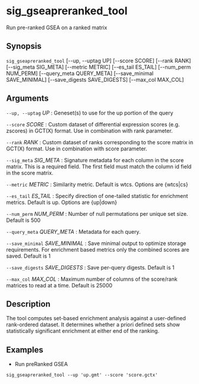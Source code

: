 # sig_gseapreranked_tool
Run pre-ranked GSEA on a ranked matrix

## Synopsis
`sig_gseapreranked_tool` [--up, --uptag UP] 
[--score SCORE] [--rank RANK] [--sig_meta SIG_META] [--metric METRIC] [--es_tail ES_TAIL] 
[--num_perm NUM_PERM] [--query_meta QUERY_META] [--save_minimal SAVE_MINIMAL] 
[--save_digests SAVE_DIGESTS] [--max_col MAX_COL]

## Arguments

`--up, --uptag` *UP*
: Geneset(s) to use for the up portion of the query

`--score` *SCORE*
: Custom dataset of differential expression scores (e.g. zscores) in GCT(X) 
format. Use in combination with rank parameter.

`--rank` *RANK*
: Custom dataset of ranks corresponding to the score matrix in GCT(X) format. Use 
in combination with score parameter.

`--sig_meta` *SIG_META*
: Signature metadata for each column in the score matrix. This is a required 
field. The first field must match the column id field in the score matrix.

`--metric` *METRIC*
: Similarity metric. Default is wtcs. Options are {wtcs|cs}

`--es_tail` *ES_TAIL*
: Specify direction of one-tailed statistic for enrichment metrics. Default is 
up. Options are {up|down}

`--num_perm` *NUM_PERM*
: Number of null permutations per unique set size. Default is 500

`--query_meta` *QUERY_META*
: Metadata for each query.

`--save_minimal` *SAVE_MINIMAL*
: Save minimal output to optimize storage requirements. For enrichment based 
metrics only the combined scores are saved. Default is 1

`--save_digests` *SAVE_DIGESTS*
: Save per-query digests. Default is 1

`--max_col` *MAX_COL*
: Maximum number of columns of the score/rank matrices to read at a time. Default 
is 25000

## Description
The tool computes set-based enrichment analysis against a user-defined 
rank-ordered dataset.  It determines whether a priori defined sets show 
statistically significant enrichment at either end of the ranking.
 
## Examples
 
- Run preRanked GSEA
 
`sig_gseapreranked_tool --up 'up.gmt' --score 'score.gctx'`
 

